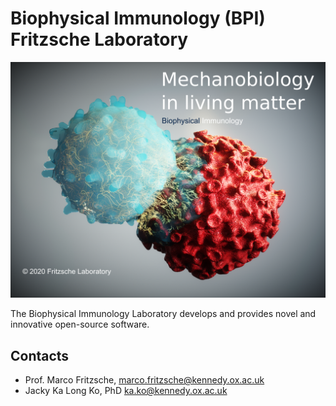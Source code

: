 # Biophysical Immunology (BPI) Fritzsche Laboratory

![alt text](./img/Background_image.png "Biophysical Immunology Laboratory, University of Oxford")

The Biophysical Immunology Laboratory develops and provides novel and innovative open-source software.

## Contacts
- Prof. Marco Fritzsche, [marco.fritzsche@kennedy.ox.ac.uk ](mailto:marco.fritzsche@kennedy.ox.ac.uk )
- Jacky Ka Long Ko, PhD [ka.ko@kennedy.ox.ac.uk](mailto:ka.ko@kennedy.ox.ac.uk)

<!--

**Here are some ideas to get you started:**

🙋‍♀️ A short introduction - what is your organization all about?
🌈 Contribution guidelines - how can the community get involved?
👩‍💻 Useful resources - where can the community find your docs? Is there anything else the community should know?
🍿 Fun facts - what does your team eat for breakfast?
🧙 Remember, you can do mighty things with the power of [Markdown](https://docs.github.com/github/writing-on-github/getting-started-with-writing-and-formatting-on-github/basic-writing-and-formatting-syntax)
-->
